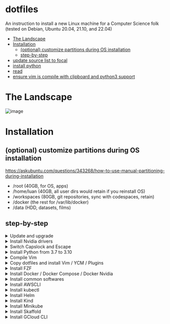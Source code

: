 # dotfiles
An instruction to install a new Linux machine for a Computer Science folk (tested on Debian, Ubuntu 20.04, 21.10, and 22.04)

<!-- START doctoc generated TOC please keep comment here to allow auto update -->
<!-- DON'T EDIT THIS SECTION, INSTEAD RE-RUN doctoc TO UPDATE -->

- [The Landscape](#the-landscape)
- [Installation](#installation)
  - [(optional) customize partitions during OS installation](#optional-customize-partitions-during-os-installation)
  - [step-by-step](#step-by-step)
- [update source list to focal](#update-source-list-to-focal)
- [install python](#install-python)
- [read](#read)
- [ensure vim is compile with clipboard and python3 support](#ensure-vim-is-compile-with-clipboard-and-python3-support)

<!-- END doctoc generated TOC please keep comment here to allow auto update -->


# The Landscape

![image](https://user-images.githubusercontent.com/24642166/219843721-16a31616-27bc-4bcf-b267-f3e0b9765a55.png)

# Installation

## (optional) customize partitions during OS installation

https://askubuntu.com/questions/343268/how-to-use-manual-partitioning-during-installation

- /root         (40GB, for OS, apps)
- /home/luan    (40GB, all user dirs would retain if you reinstall OS)
- /workspaces   (80GB, git repositories, sync with codespaces, retain)
- /docker       (the rest for /var/lib/docker)
- /data         (HDD, datasets, films)


## step-by-step

<details>
<summary>Update and upgrade</summary>
  
```bash 
sudo apt-get update -y && sudo apt-get upgrade -y 
  
sudo apt-get install -y htop git curl unzip \
  libncurses5-dev libxt-dev libx11-dev libxtst-dev \
  libssl-dev libsqlite3-dev libreadline-dev \
  libtk8.6 libgdm-dev libdb4o-cil-dev libpcap-dev \
  build-essential cmake xclip software-properties-common
```
</details> 




<details>
<summary>Install Nvidia drivers</summary>

Check the Additional Drivers section.

or run the following commands
```bash
sudo apt-get install nvidia-drive.. <tab>
```
then, REBOOT
</details>
  
<details>
<summary>Switch Capslock and Escape</summary>

```bash
gnome-tweaks

remember to chown -R user:user /home/user
```
</details>





<details>
<summary>Install Python from 3.7 to 3.10</summary>  
  
```bash
sudo add-apt-repository ppa:deadsnakes/ppa
sudo apt update -y

sudo apt-get install -y python3.7 python3.7-dev python3.7-venv
sudo apt-get install -y python3.8 python3.8-dev python3.8-venv
sudo apt-get install -y python3.9 python3.9-dev python3.9-venv
sudo apt-get install -y python3.10 python3.10-dev python3.10-venv

```
</details>




<details>
<summary>Compile Vim</summary>

Clone Vim. Read and follow the instruction carefully
```
git clone git@github.com:vim/vim.git
cd vim
cat src/INSTALL
```

Ensure vim is compile with clipboard and python3 support.
```bash
vim --version | grep clipboard
vim --version | grep python
```
</details>


<details>
<summary>Copy dotfiles and install Vim / YCM / Plugins</summary>
  
```bash
cp .bashrc ~/.bashrc
cp .bash_aliases ~/.bash_aliases
cp .vimrc ~/.vimrc
cp .ycm_extra_conf.py ~/.ycm_extra_conf
cp .inputrc ~/.inputrc
cp .tmux.conf ~/.tmux.conf

git clone https://github.com/VundleVim/Vundle.vim.git ~/.vim/bundle/Vundle.vim
vim +PluginInstall +qall
cd ~/.vim/bundle/YouCompleteMe

python3 install.py --verbose

# or
python3 install.py --go-completer --rust-completer --ts-completer --verbose
```

Give a little care about JsCompleter, remove tern
https://github.com/ycm-core/YouCompleteMe#javascript-and-typescript-semantic-completion
</details>
  
 
 
 
<details> 
<summary>Install FZF</summary>

```bash
sudo apt install ripgrep
git clone --depth 1 https://github.com/junegunn/fzf.git ~/.fzf
bash ~/.fzf/install --all
```
</details>




<details>
<summary>Install Docker / Docker Compose / Docker Nvidia</summary>

Install docker
```bash
curl https://get.docker.com | sh \
  && sudo systemctl --now enable docker
  
sudo usermod -aG docker $USER
```
Reboot! Test by `docker run hello-world` or `docker run ubuntu`

Install docker nvidia, https://docs.nvidia.com/datacenter/cloud-native/container-toolkit/install-guide.html

Install docker compose, https://docs.docker.com/compose/install/
</details>
  
  
  
  
  
<details>
<summary>Install common softwares</summary>
  
- Chrome
- Zoom
- Slack 
- Mendeley
- Ibus Bamboo
- Mendeley: https://www.mendeley.com/autoupdates/installers/1.19.8
  
```bash
wget https://github.com/phamquiluan/dotfiles/releases/download/v0.0.1/mendeleydesktop-1.19.8-linux-x86_64.tar.bz2
sudo mv mendeleydesktop-1.19.8-linux-x86_64.tar.bz2 /
sudo tar xvf mendeleydesktop-1.19.8-linux-x86_64.tar.bz2
cd mendeleydesktop-1.19.8-linux-x86_64
sudo ./bin/installer....
```

start by `m`
</details>




<details>
  <summary>Install AWSCLI</summary>

```bash
# https://docs.aws.amazon.com/cli/latest/userguide/getting-started-install.html
curl "https://awscli.amazonaws.com/awscli-exe-linux-x86_64.zip" -o "awscliv2.zip"
unzip awscliv2.zip
sudo ./aws/install
```
</details>


<details>
  <summary>Install kubectl</summary>

```bash
sudo curl --silent --location -o /usr/local/bin/kubectl \
   https://amazon-eks.s3.us-west-2.amazonaws.com/1.19.6/2021-01-05/bin/linux/amd64/kubectl

sudo chmod +x /usr/local/bin/kubectl
# for completion
echo 'source <(kubectl completion bash)' >> ~/.bashrc 
echo 'alias k=kubectl' >> ~/.bashrc 
echo 'complete -o default -F __start_kubectl k' >> ~/.bashrc
```
</details>

<details>
  <summary>Install Helm</summary>

```bash
curl -fsSL -o get_helm.sh https://raw.githubusercontent.com/helm/helm/main/scripts/get-helm-3
chmod 700 get_helm.sh
./get_helm.sh
```
</details>

<details>
<summary>Install Kind</summary>

```bash
curl -Lo ./kind https://kind.sigs.k8s.io/dl/v0.17.0/kind-linux-amd64
chmod +x ./kind
sudo mv ./kind /usr/local/bin/kind
```
</details>
  
  
<details>
<summary>Install Minikube</summary>

```bash
curl -LO https://storage.googleapis.com/minikube/releases/latest/minikube-linux-amd64
sudo install minikube-linux-amd64 /usr/local/bin/minikube
```
</details>
  
  
<details>
<summary>Install Skaffold</summary>

```bash
# For Linux x86_64 (amd64)
curl -Lo skaffold https://storage.googleapis.com/skaffold/releases/latest/skaffold-linux-amd64 && \
sudo install skaffold /usr/local/bin/
```
</details>
  
<details>
<summary>Install GCloud CLI</summary>

https://cloud.google.com/sdk/docs/install#deb
</details>
